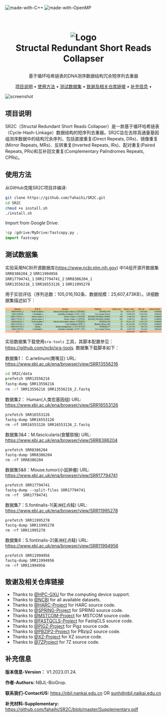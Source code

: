![made-with-C++](https://img.shields.io/badge/Made%20with-C++11-brightgreen)
![made-with-OpenMP](https://img.shields.io/badge/Made%20with-OpenMP-blue)


<!-- LOGO -->
<br />
<h1>
<p align="center">
  <img src="https://github.com/fahaihi/SR2C/blob/master/SR2C_LOGO.png" alt="Logo" width="653" height="163">
  <br>Structal Redundant Short Reads Collapser
</h1>
  <p align="center">
    基于循环哈希链表的DNA测序数据结构冗余短序列去重器
    <br />
    </p>
</p>
<p align="center">
  <a href="#项目说明">项目说明</a> •
  <a href="#使用方法">使用方法</a> •
  <a href="#测试数据集">测试数据集</a> •
  <a href="#致谢及相关仓库链接">致谢及相关仓库链接</a> •
  <a href="#补充信息">补充信息</a> •
</p>  

<p align="center">
  
![screenshot](img/clip.gif)
</p>                                                                                                                             
                                                                                                                                                      
## 项目说明
SR2C（Structal Redundant Short Reads Collapser）是一款基于循环哈希链表（Cycle-Hash-Linkage）数据结构的短序列去重器。SR2C旨在去除高通量基因组测序数据中的结构冗余序列，包括直接重复(Direct Repeats, DRs)、镜像重复(Mirror Repeats, MRs)、反转重复(Inverted Repeats, IRs)、配对重复(Paired Repeats, PRs)和互补回文重复(Complementary Palindromes Repeats, CPRs)。

## 使用方法

从GitHub克隆SR2C项目并编译:
```sh
git clone https://github.com/fahaihi/SR2C.git
cd SR2C
chmod +x install.sh
./install.sh
```

Import from Google Drive:
```py
!cp /gdrive/MyDrive/fastcopy.py .
import fastcopy
```


## 测试数据集

实验采用NCBI开源数据库(https://www.ncbi.nlm.nih.gov) 中14组开源开数据集
`SRR8386204_2`
`SRR11994956`	
`SRR17794741_1`	
`SRR17794741_2`	
`SRR8386204_1`	
`SRR13556216_1`	
`SRR16553126_1`	
`SRR11995278`	
	
用于实验评估（序列总数：105,016,192条、数据规模：25,607,473KB）。详细数据集描述如下：

![Table1](https://github.com/fahaihi/SR2C/blob/master/datasets.png "datasets")

实验数据集下载使用`sra-tools` 工具，其脚本配置参见：https://github.com/ncbi/sra-tools. 数据集下载脚本如下：

数据集1： C.arietinum(鹰嘴豆) URL: https://www.ebi.ac.uk/ena/browser/view/SRR13556216
```sh
cd SR2C/data
prefetch SRR13556216
fastq-dump SRR13556216
rm -rf SRR13556216 SRR13556216_2.fastq
```

数据集2： Human(人类宏基因组) URL: https://www.ebi.ac.uk/ena/browser/view/SRR16553126
```
prefetch SRR16553126
fastq-dump SRR16553126 
rm -rf SRR16553126 SRR16553126_2.fastq

```

数据集3&4：M.fascicularis(食蟹猕猴) URL: https://www.ebi.ac.uk/ena/browser/view/SRR8386204
```
prefetch SRR8386204
fastq-dump SRR8386204
rm -rf SRR8386204
```

数据集5&6：Mouse.tumor(小鼠肿瘤) URL: https://www.ebi.ac.uk/ena/browser/view/SRR17794741
```
prefetch SRR17794741
fastq-dump --split-files SRR17794741
rm -rf  SRR17794741 
```

数据集7：S.fontinalis-1(美洲红点鲑) URL: https://www.ebi.ac.uk/ena/browser/view/SRR11995278
```
prefetch SRR11995278
fastq-dump SRR11995278
rm -rf SRR11995278
```

数据集8：S.fontinalis-2(美洲红点鲑) URL: https://www.ebi.ac.uk/ena/browser/view/SRR11994956
```
prefetch SRR11994956
fastq-dump SRR11994956
rm -rf SRR11994956
```
## 致谢及相关仓库链接
- Thanks to [@HPC-GXU](https://hpc.gxu.edu.cn) for the computing device support.   
- Thanks to [@NCBI](https://www.freelancer.com/u/Ostokhoon) for all available datasets.
- Thanks to [@HARC-Project](https://github.com/shubhamchandak94/HARC) for HARC source code.
- Thanks to [@SPRING-Project](https://github.com/shubhamchandak94/Spring) for SPRING source code.
- Thanks to [@MSTCOM-Project](https://github.com/yuansliu/mstcom) for MSTCOM source code.
- Thanks to [@FASTQCLS-Project](https://github.com/Krlucete/FastqCLS) for FastqCLS source code.
- Thanks to [@PIGZ-Project](https://github.com/madler/pigz) for Pigz source code.
- Thanks to [@PBZIP2-Project](https://github.com/cosnicolaou/pbzip2) for PBzip2 source code.
- Thanks to [@XZ-Project](https://tukaani.org/xz) for XZ source code.
- Thanks to [@7ZProject](https://www.7-zip.org/sdk.html) for 7Z source code.

## 补充信息
**版本信息-Version：**    V1.2023.01.24.

**作者-Authors:**     NBJL-BioGrop.

**联系我们-ContactUS:**  https://nbjl.nankai.edu.cn OR sunh@nbjl.naikai.edu.cn

**补充材料-Supplementary:**  https://github.com/fahaihi/SR2C/blob/master/Supplementary.pdf
